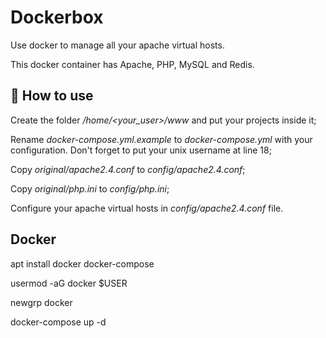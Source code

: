 <h1>Dockerbox</h1>

Use docker to manage all your apache virtual hosts.

This docker container has Apache, PHP, MySQL and Redis.

## 🤔 How to use

Create the folder  */home/<your_user>/www* and put your projects inside it;

Rename *docker-compose.yml.example* to *docker-compose.yml* with your configuration. Don't forget to put your unix username at line 18;

Copy *original/apache2.4.conf* to *config/apache2.4.conf*;

Copy *original/php.ini* to *config/php.ini*;

Configure your apache virtual hosts in *config/apache2.4.conf* file.

## Docker

apt install docker docker-compose

usermod -aG docker $USER

newgrp docker

docker-compose up -d
